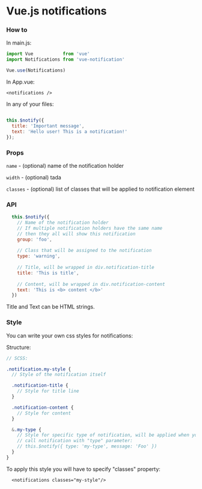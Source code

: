 # Vue.js notifications

### How to

In main.js:

```javascript
import Vue           from 'vue'
import Notifications from 'vue-notification'

Vue.use(Notifications)
```

In App.vue:

```vue
<notifications />
```

In any of your files:

```javascript

this.$notify({
  title: 'Important message',
  text: 'Hello user! This is a notification!'
});
```

### Props

`name` - (optional) name of the notification holder

`width` - (optional) tada

`classes` - (optional) list of classes that will be applied to notification element

### API

```javascript
  this.$notify({
    // Name of the notification holder
    // If multiple notification holders have the same name 
    // then they all will show this notification
    group: 'foo',
    
    // Class that will be assigned to the notification
    type: 'warning',
    
    // Title, will be wrapped in div.notification-title
    title: 'This is title',
    
    // Content, will be wrapped in div.notification-content
    text: 'This is <b> content </b>'
  })
```

Title and Text can be HTML strings.

### Style
You can write your own css styles for notifications:

Structure:

```scss
// SCSS:

.notification.my-style {
  // Style of the notification itself

  .notification-title {
    // Style for title line
  }

  .notification-content {
    // Style for content
  }

  &.my-type {
    // Style for specific type of notification, will be applied when you
    // call notification with "type" parameter:
    // this.$notify({ type: 'my-type', message: 'Foo' })
  }
}
```
To apply this style you will have to specify "classes" property:

```vue
  <notifications classes="my-style"/>
```
